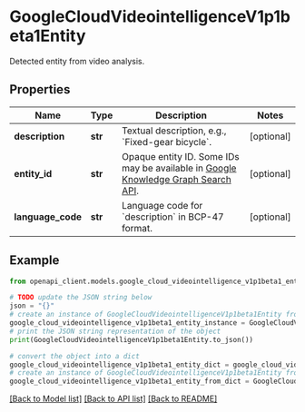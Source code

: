 # GoogleCloudVideointelligenceV1p1beta1Entity

Detected entity from video analysis.

## Properties

Name | Type | Description | Notes
------------ | ------------- | ------------- | -------------
**description** | **str** | Textual description, e.g., &#x60;Fixed-gear bicycle&#x60;. | [optional] 
**entity_id** | **str** | Opaque entity ID. Some IDs may be available in [Google Knowledge Graph Search API](https://developers.google.com/knowledge-graph/). | [optional] 
**language_code** | **str** | Language code for &#x60;description&#x60; in BCP-47 format. | [optional] 

## Example

```python
from openapi_client.models.google_cloud_videointelligence_v1p1beta1_entity import GoogleCloudVideointelligenceV1p1beta1Entity

# TODO update the JSON string below
json = "{}"
# create an instance of GoogleCloudVideointelligenceV1p1beta1Entity from a JSON string
google_cloud_videointelligence_v1p1beta1_entity_instance = GoogleCloudVideointelligenceV1p1beta1Entity.from_json(json)
# print the JSON string representation of the object
print(GoogleCloudVideointelligenceV1p1beta1Entity.to_json())

# convert the object into a dict
google_cloud_videointelligence_v1p1beta1_entity_dict = google_cloud_videointelligence_v1p1beta1_entity_instance.to_dict()
# create an instance of GoogleCloudVideointelligenceV1p1beta1Entity from a dict
google_cloud_videointelligence_v1p1beta1_entity_from_dict = GoogleCloudVideointelligenceV1p1beta1Entity.from_dict(google_cloud_videointelligence_v1p1beta1_entity_dict)
```
[[Back to Model list]](../README.md#documentation-for-models) [[Back to API list]](../README.md#documentation-for-api-endpoints) [[Back to README]](../README.md)


